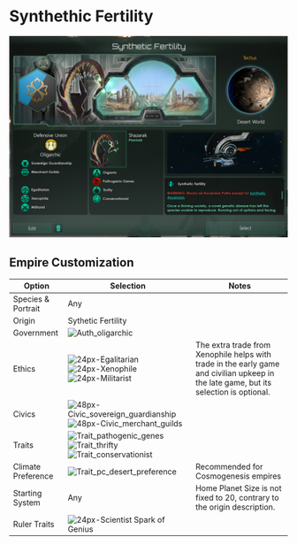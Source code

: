 # Synthethic Fertility

![image info](./Source/empire.png)

## Empire Customization

| Option | Selection | Notes |
| --- | --- | --- |
| Species & Portrait   | Any | |
| Origin               | Sythetic Fertility | |
| Government | <img width="24" height="24" alt="Auth_oligarchic" src="https://github.com/user-attachments/assets/e150297e-06f3-426c-be69-227660528ffe" /> | |
| Ethics  | <img width="24" height="24" alt="24px-Egalitarian" src="https://github.com/user-attachments/assets/93da4fd1-e649-475d-a3f5-a84a46562ddc" />  <img width="24" height="24" alt="24px-Xenophile" src="https://github.com/user-attachments/assets/11090309-904a-4d0f-bb46-abce9e474306" /> <img width="24" height="24" alt="24px-Militarist" src="https://github.com/user-attachments/assets/cb344d77-3e0f-4975-8d7d-264385f3cd5f" /> | The extra trade from Xenophile helps with trade in the early game and civilian upkeep in the late game, but its selection is optional. |
| Civics | <img width="24" height="24" alt="48px-Civic_sovereign_guardianship" src="https://github.com/user-attachments/assets/60e138ed-58c8-4455-a4df-996475938b91" /> <img width="24" height="24" alt="48px-Civic_merchant_guilds" src="https://github.com/user-attachments/assets/65207332-4108-427f-b59f-74faee626f1d" /> | |
| Traits               | <img width="24" height="24" alt="Trait_pathogenic_genes" src="https://github.com/user-attachments/assets/789d6117-cdc1-410c-afe1-0973590f7a79" /> <img width="24" height="24" alt="Trait_thrifty" src="https://github.com/user-attachments/assets/9dc30868-ed7c-4f78-ace1-9df61f7fdf1a" /> <img width="24" height="24" alt="Trait_conservationist" src="https://github.com/user-attachments/assets/b81b9c9e-2d33-44f9-89bd-d93a65dd834a" /> | |
| Climate Preference | <img width="24" height="24" alt="Trait_pc_desert_preference" src="https://github.com/user-attachments/assets/129b9c7c-7f78-4f87-886f-e4362e6a9da3" /> | Recommended for Cosmogenesis empires |
| Starting System    | Any | Home Planet Size is not fixed to 20, contrary to the origin description. |
| Ruler Traits       | <img width="24" height="21" alt="24px-Scientist" src="https://github.com/user-attachments/assets/0ce53a4b-47fd-48ca-b328-95ea5856b8ec" /> Spark of Genius ||

